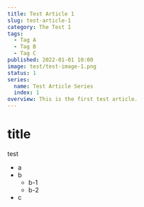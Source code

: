 ```yaml
---
title: Test Article 1
slug: test-article-1
category: The Test 1
tags:
  - Tag A
  - Tag B
  - Tag C
published: 2022-01-01 10:00
image: test/test-image-1.png
status: 1
series:
  name: Test Article Series
  index: 1
overview: This is the first test article.
---
```


# title
test

* a
* b
  * b-1
  * b-2
* c


